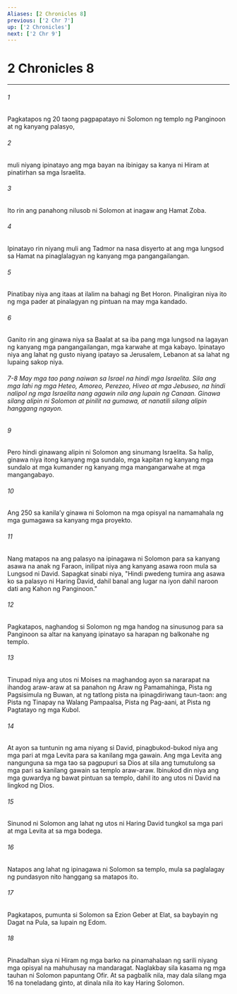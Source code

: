 ```yaml
---
Aliases: [2 Chronicles 8]
previous: ['2 Chr 7']
up: ['2 Chronicles']
next: ['2 Chr 9']
---
```

# 2 Chronicles 8

***






















###### 1 










Pagkatapos ng 20 taong pagpapatayo ni Solomon ng templo ng Panginoon at ng kanyang palasyo, 





















###### 2 










muli niyang ipinatayo ang mga bayan na ibinigay sa kanya ni Hiram at pinatirhan sa mga Israelita. 





















###### 3 










Ito rin ang panahong nilusob ni Solomon at inagaw ang Hamat Zoba. 





















###### 4 










Ipinatayo rin niyang muli ang Tadmor na nasa disyerto at ang mga lungsod sa Hamat na pinaglalagyan ng kanyang mga pangangailangan. 





















###### 5 










Pinatibay niya ang itaas at ilalim na bahagi ng Bet Horon. Pinaligiran niya ito ng mga pader at pinalagyan ng pintuan na may mga kandado. 





















###### 6 










Ganito rin ang ginawa niya sa Baalat at sa iba pang mga lungsod na lagayan ng kanyang mga pangangailangan, mga karwahe at mga kabayo. Ipinatayo niya ang lahat ng gusto niyang ipatayo sa Jerusalem, Lebanon at sa lahat ng lupaing sakop niya.

###### 7-8 May mga tao pang naiwan sa Israel na hindi mga Israelita. Sila ang mga lahi ng mga Heteo, Amoreo, Perezeo, Hiveo at mga Jebuseo, na hindi nalipol ng mga Israelita nang agawin nila ang lupain ng Canaan. Ginawa silang alipin ni Solomon at pinilit na gumawa, at nanatili silang alipin hanggang ngayon. 





















###### 9 










Pero hindi ginawang alipin ni Solomon ang sinumang Israelita. Sa halip, ginawa niya itong kanyang mga sundalo, mga kapitan ng kanyang mga sundalo at mga kumander ng kanyang mga mangangarwahe at mga mangangabayo. 





















###### 10 










Ang 250 sa kanilaʼy ginawa ni Solomon na mga opisyal na namamahala ng mga gumagawa sa kanyang mga proyekto. 





















###### 11 










Nang matapos na ang palasyo na ipinagawa ni Solomon para sa kanyang asawa na anak ng Faraon, inilipat niya ang kanyang asawa roon mula sa Lungsod ni David. Sapagkat sinabi niya, "Hindi pwedeng tumira ang asawa ko sa palasyo ni Haring David, dahil banal ang lugar na iyon dahil naroon dati ang Kahon ng Panginoon." 





















###### 12 










Pagkatapos, naghandog si Solomon ng mga handog na sinusunog para sa Panginoon sa altar na kanyang ipinatayo sa harapan ng balkonahe ng templo. 





















###### 13 










Tinupad niya ang utos ni Moises na maghandog ayon sa nararapat na ihandog araw-araw at sa panahon ng Araw ng Pamamahinga, Pista ng Pagsisimula ng Buwan, at ng tatlong pista na ipinagdiriwang taun-taon: ang Pista ng Tinapay na Walang Pampaalsa, Pista ng Pag-aani, at Pista ng Pagtatayo ng mga Kubol. 





















###### 14 










At ayon sa tuntunin ng ama niyang si David, pinagbukod-bukod niya ang mga pari at mga Levita para sa kanilang mga gawain. Ang mga Levita ang nangunguna sa mga tao sa pagpupuri sa Dios at sila ang tumutulong sa mga pari sa kanilang gawain sa templo araw-araw. Ibinukod din niya ang mga guwardya ng bawat pintuan sa templo, dahil ito ang utos ni David na lingkod ng Dios. 





















###### 15 










Sinunod ni Solomon ang lahat ng utos ni Haring David tungkol sa mga pari at mga Levita at sa mga bodega. 





















###### 16 










Natapos ang lahat ng ipinagawa ni Solomon sa templo, mula sa paglalagay ng pundasyon nito hanggang sa matapos ito. 





















###### 17 










Pagkatapos, pumunta si Solomon sa Ezion Geber at Elat, sa baybayin ng Dagat na Pula, sa lupain ng Edom. 





















###### 18 










Pinadalhan siya ni Hiram ng mga barko na pinamahalaan ng sarili niyang mga opisyal na mahuhusay na mandaragat. Naglakbay sila kasama ng mga tauhan ni Solomon papuntang Ofir. At sa pagbalik nila, may dala silang mga 16 na toneladang ginto, at dinala nila ito kay Haring Solomon.
